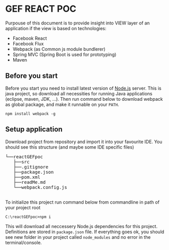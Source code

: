 GEF REACT POC
===
Purpouse of this document is to provide insight into VIEW layer of an application if the view is based on technologies:

- Facebook React
- Facebook Flux
- Webpack (as Common js module bundlerer)
- Spring MVC (Spring Boot is used for prototyping)
- Maven

Before you start
---
Before you start you need to install latest version of [Node.js](www.nodejs.org/downloads) server. This is java project, so download all necessities for running Java applications (eclipse, maven, JDK, ...). Then run command below to download webpack as global package, and make it runnable on your `PATH`.

    npm install webpack -g

Setup application
---
Download project from repository and import it into your favourite IDE. You should see this structure (and maybe some IDE specific files)

<pre>
└──reactGEFpoc
   ├──src
   ├──.gitignore
   ├──package.json
   ├──pom.xml
   ├──readMe.md
   └──webpack.config.js

</pre>
To initialize this project run command below from commandline in path of your project root

    C:\reactGEFpoc>npm i

This will download all neccessery Node.js dependencies for this project. Definitions are stored in `package.json` file. If everything goes ok, you should see new folder in your project called `node_modules` and no error in the terminal/console.